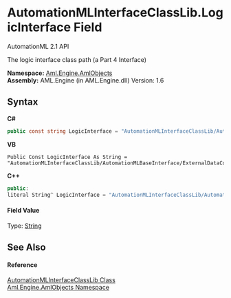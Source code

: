 # AutomationMLInterfaceClassLib.LogicInterface Field
AutomationML 2.1 API 

The logic interface class path (a Part 4 Interface)

**Namespace:**&nbsp;<a href="N_Aml_Engine_AmlObjects">Aml.Engine.AmlObjects</a><br />**Assembly:**&nbsp;AML.Engine (in AML.Engine.dll) Version: 1.6

## Syntax

**C#**<br />
``` C#
public const string LogicInterface = "AutomationMLInterfaceClassLib/AutomationMLBaseInterface/ExternalDataConnector/PLCopenXMLInterface/LogicInterface"
```

**VB**<br />
``` VB
Public Const LogicInterface As String = "AutomationMLInterfaceClassLib/AutomationMLBaseInterface/ExternalDataConnector/PLCopenXMLInterface/LogicInterface"
```

**C++**<br />
``` C++
public:
literal String^ LogicInterface = "AutomationMLInterfaceClassLib/AutomationMLBaseInterface/ExternalDataConnector/PLCopenXMLInterface/LogicInterface"
```


#### Field Value
Type: <a href="https://docs.microsoft.com/dotnet/api/system.string" target="_parent" rel="noopener noreferrer">String</a>

## See Also


#### Reference
<a href="T_Aml_Engine_AmlObjects_AutomationMLInterfaceClassLib">AutomationMLInterfaceClassLib Class</a><br /><a href="N_Aml_Engine_AmlObjects">Aml.Engine.AmlObjects Namespace</a><br />